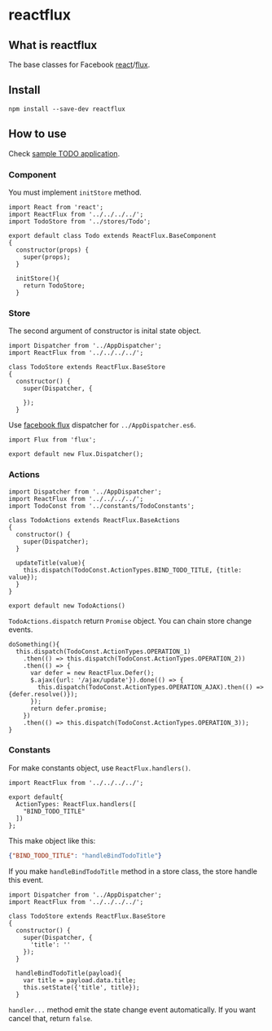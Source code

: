 # reactflux

## What is reactflux

The base classes for Facebook [react](https://facebook.github.io/react/)/[flux](https://facebook.github.io/flux/).

## Install

```
npm install --save-dev reactflux
```

## How to use

Check [sample TODO application](example/todo).

### Component

You must implement `initStore` method.

```es6
import React from 'react';
import ReactFlux from '../../../../';
import TodoStore from '../stores/Todo';

export default class Todo extends ReactFlux.BaseComponent
{
  constructor(props) {
    super(props);
  }

  initStore(){
    return TodoStore;
  }
```

### Store

The second argument of constructor is inital state object.

```es6
import Dispatcher from '../AppDispatcher';
import ReactFlux from '../../../../';

class TodoStore extends ReactFlux.BaseStore
{
  constructor() {
    super(Dispatcher, {

    });
  }
```

Use [facebook flux](https://facebook.github.io/flux/) dispatcher for `../AppDispatcher.es6`.

```es6
import Flux from 'flux';

export default new Flux.Dispatcher();
```

### Actions

```es6
import Dispatcher from '../AppDispatcher';
import ReactFlux from '../../../../';
import TodoConst from '../constants/TodoConstants';

class TodoActions extends ReactFlux.BaseActions
{
  constructor() {
    super(Dispatcher);
  }

  updateTitle(value){
    this.dispatch(TodoConst.ActionTypes.BIND_TODO_TITLE, {title: value});
  }
}

export default new TodoActions()
```

`TodoActions.dispatch` return `Promise` object. You can chain store change events.

```es6
doSomething(){
  this.dispatch(TodoConst.ActionTypes.OPERATION_1)
    .then(() => this.dispatch(TodoConst.ActionTypes.OPERATION_2))
    .then(() => {
      var defer = new ReactFlux.Defer();
      $.ajax({url: '/ajax/update'}).done(() => {
        this.dispatch(TodoConst.ActionTypes.OPERATION_AJAX).then(() => {defer.resolve()});
      });
      return defer.promise;
    })
    .then(() => this.dispatch(TodoConst.ActionTypes.OPERATION_3));
}
```

### Constants

For make constants object, use `ReactFlux.handlers()`.

```es6
import ReactFlux from '../../../../';

export default{
  ActionTypes: ReactFlux.handlers([
    "BIND_TODO_TITLE"
  ])
};
```

This make object like this:

```json
{"BIND_TODO_TITLE": "handleBindTodoTitle"}
```

If you make `handleBindTodoTitle` method in a store class, the store handle this event. 

```es6
import Dispatcher from '../AppDispatcher';
import ReactFlux from '../../../../';

class TodoStore extends ReactFlux.BaseStore
{
  constructor() {
    super(Dispatcher, {
      'title': ''
    });
  }

  handleBindTodoTitle(payload){
    var title = payload.data.title;
    this.setState({'title', title});
  }
```

`handler...` method emit the state change event automatically. If you want cancel that, return `false`.

